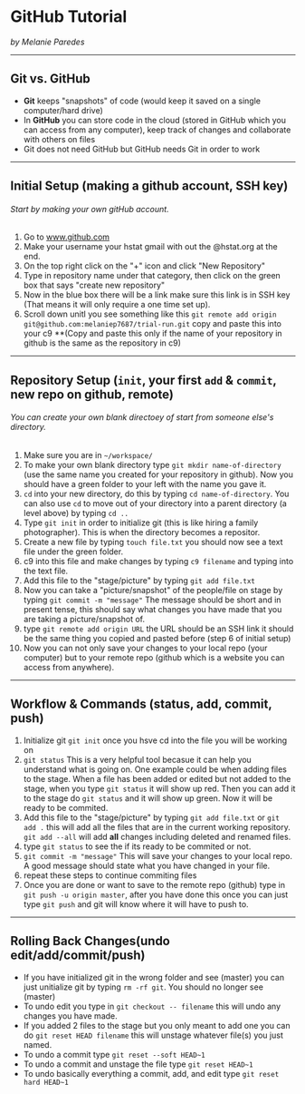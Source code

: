 # GitHub Tutorial

_by Melanie Paredes_

---
## Git vs. GitHub
* **Git** keeps "snapshots" of code (would keep it saved on a single computer/hard drive)
* In **GitHub** you can store code in the cloud (stored in GitHub which you can access from any computer), keep track of changes and collaborate with others on files
* Git does not need GitHub but GitHub needs Git in order to work 


---
## Initial Setup (making a github account, SSH key)
###### Start by making your own gitHub account. 
1. Go to www.github.com 
2. Make your username your hstat gmail with out the @hstat.org at the end.
3. On the top right click on the "+" icon and click "New Repository"
4. Type in repository name under that category, then click on the green box that says "create new repository"
5. Now in the blue box there will be a link make sure this link is in SSH key (That means it will only require a one time set up). 
6. Scroll down unitl you see something like this `git remote add origin git@github.com:melaniep7687/trial-run.git` copy and paste this into your c9 **(Copy and paste this only if the name of your repository in github is the same as the repository in c9)


---
## Repository Setup (`init`, your first `add` & `commit`, new repo on github, remote)
###### You can create your own blank directoey of start from someone else's directory. 
1. Make sure you are in `~/workspace/`
2. To make your own blank directory type `git mkdir name-of-directory` (use the same name you created for your repository in github). Now you should have a green folder to your left with the name you gave it.
3. `cd` into your new directory, do this by typing `cd name-of-directory`. You can also use `cd` to move out of your directory into a parent directory (a level above) by typing `cd ..`
4. Type `git init` in order to initialize git (this is like hiring a family photographer). This is when the directory becomes a repositor.
5. Create a new file by typing `touch file.txt` you should now see a text file under the green folder.
6. c9 into this file and make changes by typing `c9 filename` and typing into the text file.
7. Add this file to the "stage/picture" by typing `git add file.txt`
8. Now you can take a "picture/snapshot" of the people/file on stage by typing `git commit -m "message"` The message should be short and in present tense, this should say what changes you have made that you are taking a picture/snapshot of. 
9. type `git remote add origin URL` the URL should be an SSH link it should be the same thing you copied and pasted before (step 6 of initial setup)
10. Now you can not only save your changes to your local repo (your computer) but to your remote repo (github which is a website you can access from anywhere).


---
## Workflow & Commands (status, add, commit, push)
1. Initialize git `git init` once you hsve cd into the file you will be working on
2. `git status` This is a very helpful tool becasue it can help you understand what is going on. One example could be when adding files to the stage. When a file has been added or edited but not added to the stage, when you type `git status` it will show up red. Then you can add it to the stage do `git status` and it will show up green. Now it will be ready to be commited.
3. Add this file to the "stage/picture" by typing `git add file.txt` or `git add .` this will add all the files that are in the current working repository. `git add --all` will add **all** changes including deleted and renamed files.
4. type `git status` to see the if its ready to be commited or not. 
5. `git commit -m "message"` This will save your changes to your local repo. A good message should state what you have changed in your file. 
6. repeat these steps to continue commiting files
7. Once you are done or want to save to the remote repo (github) type in `git push -u origin master`, after you have done this once you can just type `git push` and git will know where it will have to push to. 


---
## Rolling Back Changes(undo edit/add/commit/push)
* If you have initialized git in the wrong folder and see (master) you can just unitialize git by typing `rm -rf git`. You should no longer see (master)
* To undo edit you type in `git checkout -- filename` this will undo any changes you have made.
* If you added 2 files to the stage but you only meant to add one you can do `git reset HEAD filename` this will unstage whatever file(s) you just named. 
* To undo a commit type `git reset --soft HEAD~1`
* To undo a commit and unstage the file type `git reset HEAD~1`
* To undo basically everything a commit, add, and edit type `git reset hard HEAD~1`